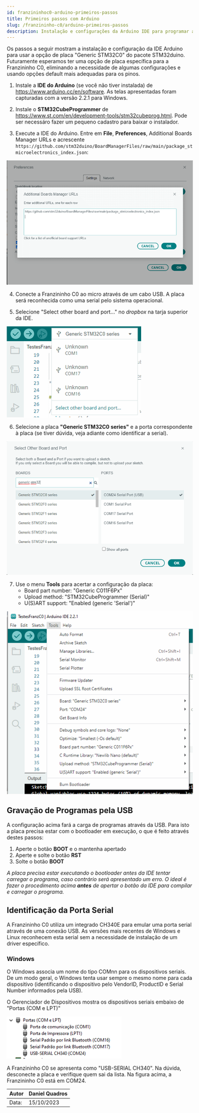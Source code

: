 ```yaml
---
id: franzininhoc0-arduino-primeiros-passos
title: Primeiros passos com Arduino
slug: /franzininho-c0/arduino-primeiros-passos
description: Instalação e configurações da Arduino IDE para programar a Franzininho C0
---
```


Os passos a seguir mostram a instalação e configuração da IDE Arduino para usar a opção de placa "Generic STM32C0" do pacote STM32duino. Futuramente esperamos ter uma opção de placa específica para a Franzininho C0, eliminando a necessidade de algumas configurações e usando opções default mais adequadas para os pinos. 

1. Instale a **IDE do Arduino** (se você não tiver instalada) de https://www.arduino.cc/en/software. As telas apresentadas foram capturadas com a versão 2.2.1 para Windows.

2. Instale o **STM32CubeProgrammer** de https://www.st.com/en/development-tools/stm32cubeprog.html. Pode ser necessáro fazer um pequeno cadastro para baixar o instalador.

3. Execute a IDE do Arduino. Entre em **File**, **Preferences**, Additional Boards Manager URLs e acrescente `https://github.com/stm32duino/BoardManagerFiles/raw/main/package_stmicroelectronics_index.json`:

![Aditional Boards Manager URLs](img/primeiros-passos/Arduino_BoardsManagerURLs.png)

4. Conecte a Franzininho C0 ao micro através de um cabo USB. A placa será reconhecida como uma serial pelo sistema operacional.

5. Selecione "Select other board and port..." no *dropbox* na tarja superior da IDE.

![Seleção da placa, parte 1](img/primeiros-passos/Arduino_SelectBoard_1.png)

6. Selecione a placa **"Generic STM32C0 series"** e a porta correspondente à placa (se tiver dúvida, veja adiante como identificar a serial).

![Seleção da placa, parte 2](img/primeiros-passos/Arduino_SelectBoard_2.png)

7. Use o menu **Tools** para acertar a configuração da placa:
	* Board part number: "Generic C011F6Px"
	* Upload method: "STM32CubeProgrammer (Serial)"
	* U(S)ART support: "Enabled (generic 'Serial')"

![Configuração da placa](img/primeiros-passos/Arduino_ConfigBoard.png)

## Gravação de Programas pela USB

A configuração acima fará a carga de programas através da USB. Para isto a placa precisa estar com o bootloader em execução, o que é feito através destes passos:

1. Aperte o botão **BOOT** e o mantenha apertado
2. Aperte e solte o botão **RST**
3. Solte o botão **BOOT**

*A placa precisa estar executando o bootloader antes da IDE tentar carregar o programa, caso contrário será apresentado um erro. O ideal é fazer o procedimento acima **antes** de apertar o botão da IDE para compilar e carregar o programa.*

## Identificação da Porta Serial

A Franzininho C0 utiliza um integrado CH340E para emular uma porta serial através de uma conexão USB. As versões mais recentes de Windows e Linux reconhecem esta serial sem a necessidade de instalação de um driver específico.

### Windows

O Windows associa um nome do tipo COMnn para os dispositivos seriais. De um modo geral, o Windows tenta usar sempre o mesmo nome para cada dispositivo (identificando o dispositivo pelo VendorID, ProductID e Serial Number informados pela USB).

O Gerenciador de Dispositivos mostra os dispositivos seriais embaixo de "Portas (COM e LPT)"

![Portas Seriais no Windows](img/primeiros-passos/Arduino_Windows_PortaSeriais.png)

A Franzininho C0 se apresenta como "USB-SERIAL CH340". Na dúvida, desconecte a placa e verifique quem sai da lista. Na figura acima, a Franzininho C0 está em COM24.


| Autor | Daniel Quadros |
| :---- | :------------- |
| Data: | 15/10/2023     |